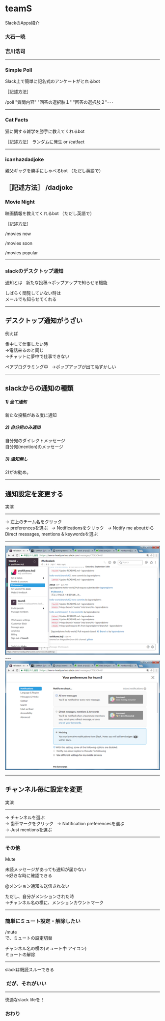 # teamS

SlackのApps紹介

### 大石一暁  
### 吉川浩司

---

### Simple Poll

Slack上で簡単に記名式のアンケートがとれるbot

［記述方法］

/poll "質問内容" "回答の選択肢１" "回答の選択肢２"･･･

---

### Cat Facts

猫に関する雑学を勝手に教えてくれるbot

［記述方法］
ランダムに発生
or
/catfact

---

### icanhazdadjoke

親父ギャグを勝手にしゃべるbot
（ただし英語で）

［記述方法］
/dadjoke
---
### Movie Night

映画情報を教えてくれるbot
（ただし英語で）

［記述方法］

/movies now

/movies soon

/movies popular

---
### slackのデスクトップ通知

通知とは  
新たな投稿→ポップアップで知らせる機能

しばらく閲覧していない時は  
メールでも知らせてくれる

---
## デスクトップ通知がうざい

例えば  

集中して仕事したい時  
→電話来るのと同じ  
→チャットに夢中で仕事できない

ペアプログラミング中  
→ポップアップが出て恥ずかしい

---
## slackからの通知の種類

##### 1) 全て通知  
新たな投稿がある度に通知  
##### 2) 自分宛のみ通知  
自分宛のダイレクトメッセージ  
自分宛(mention)のメッセージ  
##### 3) 通知無し  

2)がお勧め。  

---
## 通知設定を変更する

実演

---
→ 左上のチーム名をクリック  
→ preferencesを選ぶ  
→ Notificationsをクリック  
→ Notify me aboutから  
Direct messages, mentions & keywordsを選ぶ 

---
<img src="https://github.com/ykoji1/teamS/blob/master/1_preferences.png?raw=true" width="600">
---
<img src="https://github.com/ykoji1/teamS/blob/master/2_notifications.png?raw=true" width="600">

---
## チャンネル毎に設定を変更
実演

---
→ チャンネルを選ぶ  
→ 歯車マークをクリック  
→ Notification preferencesを選ぶ  
→ Just mentionsを選ぶ  

---
### その他
Mute  

未読メッセージがあっても通知が届かない  
→好きな時に確認できる

@メンション通知も送信されない  

ただし、自分がメンションされた時  
→チャンネル名の横に、メンションカウントマーク  

---
### 簡単にミュート設定・解除したい

/mute  
で、ミュートの設定切替  

チャンネル名の横の(ミュート中 アイコン)   
ミュートの解除

---

slackは既読スルーできる  
###  だが、それがいい

---
快適なslack lifeを！

### おわり
